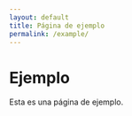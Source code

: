 ```yaml
---
layout: default
title: Página de ejemplo
permalink: /example/
---
```

# Ejemplo

Esta es una página de ejemplo.
